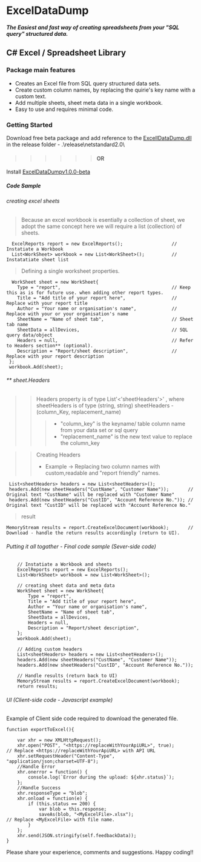 # ExcelDataDump
***The Easiest and fast way of creating spreadsheets from your "SQL query" structured data.***

## C# Excel / Spreadsheet Library

### Package main features
 + Creates an Excel file from SQL query structured data sets.
 + Create custom column names, by replacing the quirie's key name with a custom text.
 + Add multiple sheets, sheet meta data in a single workbook.
 + Easy to use and requires minimal code.



### Getting Started

Download free beta package and add reference to the [ExcellDataDump.dll](.\release\netstandard2.0\ExcellDataDump.dll) in the release folder - .\release\netstandard2.0\
>>>>>> #### OR 
Install [ExcelDataDumpv1.0.0-beta](https://www.nuget.org/packages/ExcelDataDump/1.0.0-beta) 


##### Code Sample

###### creating excel sheets

>Because an excel workbook is esentially a collection of sheet, we adopt the same concept here
>we will require a list (collection)  of sheets.

      ExcelReports report = new ExcelReports();                  // Instatiate a Workbook
      List<WorkSheet> workbook = new List<WorkSheet>();          // Instatatiate sheet list

>Defining a single worksheet properties.

      WorkSheet sheet = new WorkSheet{
        Type = "report",                                         // Keep this as is for future use. when adding other report types.
        Title = "Add title of your report here",                 // Replace with your report title
        Author = "Your name or organisation's name",             // Replace with your or your organisation's name
        SheetName = "Name of sheet tab",                         // Sheet tab name
        SheetData = allDevices,                                  // SQL query data/object
        Headers = null,                                          // Refer to Headers section** (optional).
        Description = "Report/sheet description",                // Replace with your report description
     };
     workbook.Add(sheet);

###### ** sheet.Headers

>> Headers property is of type List\'<\'sheetHeaders\'>\' , where sheetHeaders is of type (string, string)
>> sheetHeaders - (column_Key, replacement_name) 
>>> - "column_key" is the keyname/ table column name from your data set or sql query
>>> - "replacement_name" is the new text value to replace the column_key

>> Creating Headers
>>    - Example -> Replacing two column names with custom,readable and "report friendly" names.

     List<sheetHeaders> headers = new List<sheetHeaders>();            
     headers.Add(new sheetHeaders("CustName", "Customer Name"));       // Original text "CustName" will be replaced with "Customer Name"
     headers.Add(new sheetHeaders("CustID", "Account Reference No.")); // Original text "CustID" will be replaced with "Account Reference No."

> result

    MemoryStream results = report.CreateExcelDocument(workbook);       // Download - handle the return results accordingly (return to UI). 


###### Putting it all togather - Final code sample (Sever-side code)

        // Instatiate a Workbook and sheets
        ExcelReports report = new ExcelReports();
        List<WorkSheet> workbook = new List<WorkSheet>();

        // creating sheet data and meta data
        WorkSheet sheet = new WorkSheet{
            Type = "report",
            Title = "Add title of your report here",
            Author = "Your name or organisation's name",
            SheetName = "Name of sheet tab",
            SheetData = allDevices,
            Headers = null,
            Description = "Report/sheet description",
        };
        workbook.Add(sheet);
        
        // Adding custom headers
        List<sheetHeaders> headers = new List<sheetHeaders>();
        headers.Add(new sheetHeaders("CustName", "Customer Name"));
        headers.Add(new sheetHeaders("CustID", "Account Reference No."));

        // Handle results (return back to UI)
        MemoryStream results = report.CreateExcelDocument(workbook);
        return results;

###### UI (Client-side code - Javascript example)

Example of Client side code required to download the generated file.

    function exportToExcel(){

        var xhr = new XMLHttpRequest();
        xhr.open("POST", "<https://replaceWithYourApiURL>", true);                // Replace <https://replaceWithYourApiURL> with API URL
        xhr.setRequestHeader("Content-Type", "application/json;charset=UTF-8");
        //Handle Error
        xhr.onerror = function() {
            console.log(`Error during the upload: ${xhr.status}`);
        };
        //Handle Success
        xhr.responseType = "blob";
        xhr.onload = function(e) {
            if (this.status == 200) {
                var blob = this.response;
                saveAs(blob, "<MyExcelFile>.xlsx");                               // Replace <MyExcelFile> with file name.
            }
        };
        xhr.send(JSON.stringify(self.feedbackData));
    }


Please share your experience, comments and suggestions. Happy coding!!

